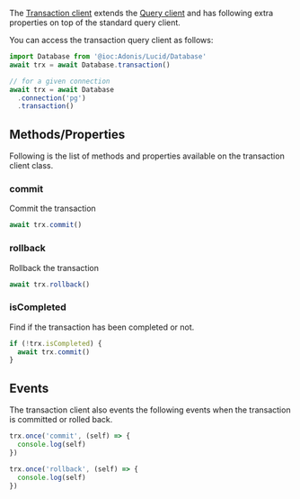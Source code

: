 The [Transaction client](https://github.com/adonisjs/lucid/blob/master/src/TransactionClient/index.ts) extends the [Query client](/api/database/query-client) and has following extra properties on top of the standard query client.

You can access the transaction query client as follows:

```ts
import Database from '@ioc:Adonis/Lucid/Database'
await trx = await Database.transaction()

// for a given connection
await trx = await Database
  .connection('pg')
  .transaction()
```

## Methods/Properties
Following is the list of methods and properties available on the transaction client class.

### commit
Commit the transaction

```ts
await trx.commit()
```

### rollback
Rollback the transaction

```ts
await trx.rollback()
```

### isCompleted
Find if the transaction has been completed or not.

```ts
if (!trx.isCompleted) {
  await trx.commit()
}
```

## Events
The transaction client also events the following events when the transaction is committed or rolled back.

```ts
trx.once('commit', (self) => {
  console.log(self)
})
```

```ts
trx.once('rollback', (self) => {
  console.log(self)
})
```
